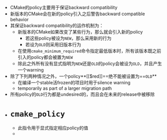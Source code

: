 - CMake的policy主要用于保证backward compatibility
- 新版本的CMake会在新的policy引入之后警告backward compatible behavior
- 其保证backward compatibility的运作机制为：
	- 新版本的CMake如果改变了某些行为，那么就会引入新的policy
		- 若这些policy被设为``NEW``，那么采用新的行为
		- 若设为``OLD``则采用旧版本行为
	- 在使用``cmake_minimum_required``命令指定最低版本时，所有该版本既之前引入的policy都会被置为``NEW``
	- 除此之外所有没有显式指明为``NEW``还是``OLD``的policy会被设为``OLD``，并且产生一个warning
- 除了下列两种情况之外，一个policy**[[$red]]==绝不能被设置为==``OLD``**
	- 在编译一个stable活frozen的项目时用于silence warning
	- temporarily as part of a larger migration path
- 所有policy的``OLD``行为都是undesired的，而且会在未来的release中被移除
- # ``cmake_policy``
	- 此指令用于显式指定相应policy的值
	-